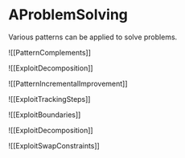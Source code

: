 # AProblemSolving

Various patterns can be applied to solve problems. 

![[PatternComplements]]

![[ExploitDecomposition]]

![[PatternIncrementalImprovement]]

![[ExploitTrackingSteps]]

![[ExploitBoundaries]]

![[ExploitDecomposition]]

![[ExploitSwapConstraints]]
